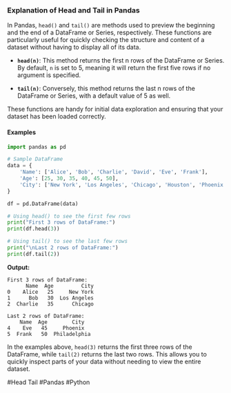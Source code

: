 ### Explanation of Head and Tail in Pandas

In Pandas, `head()` and `tail()` are methods used to preview the beginning and the end of a DataFrame or Series, respectively. These functions are particularly useful for quickly checking the structure and content of a dataset without having to display all of its data.

- **`head(n)`**: This method returns the first n rows of the DataFrame or Series. By default, `n` is set to 5, meaning it will return the first five rows if no argument is specified.
  
- **`tail(n)`**: Conversely, this method returns the last n rows of the DataFrame or Series, with a default value of 5 as well.

These functions are handy for initial data exploration and ensuring that your dataset has been loaded correctly.

#### Examples

```python
import pandas as pd

# Sample DataFrame
data = {
    'Name': ['Alice', 'Bob', 'Charlie', 'David', 'Eve', 'Frank'],
    'Age': [25, 30, 35, 40, 45, 50],
    'City': ['New York', 'Los Angeles', 'Chicago', 'Houston', 'Phoenix', 'Philadelphia']
}

df = pd.DataFrame(data)

# Using head() to see the first few rows
print("First 3 rows of DataFrame:")
print(df.head(3))

# Using tail() to see the last few rows
print("\nLast 2 rows of DataFrame:")
print(df.tail(2))
```

**Output:**
```
First 3 rows of DataFrame:
      Name  Age         City
0    Alice   25     New York
1      Bob   30  Los Angeles
2  Charlie   35      Chicago

Last 2 rows of DataFrame:
    Name  Age        City
4    Eve   45     Phoenix
5  Frank   50  Philadelphia
```

In the examples above, `head(3)` returns the first three rows of the DataFrame, while `tail(2)` returns the last two rows. This allows you to quickly inspect parts of your data without needing to view the entire dataset.

#Head Tail #Pandas #Python